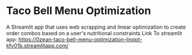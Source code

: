 # Taco Bell Menu Optimization
 A Streamlit app that uses web scrapping and linear optimization to create order combos based on a user's nutritional constraints
Link To streamlit app: https://0zean-taco-bell-menu-optimization-linopt-kfv01b.streamlitapp.com/
